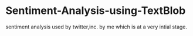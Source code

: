 # Sentiment-Analysis-using-TextBlob
sentiment analysis used by twitter,inc. by me which is at a very intial stage. 

